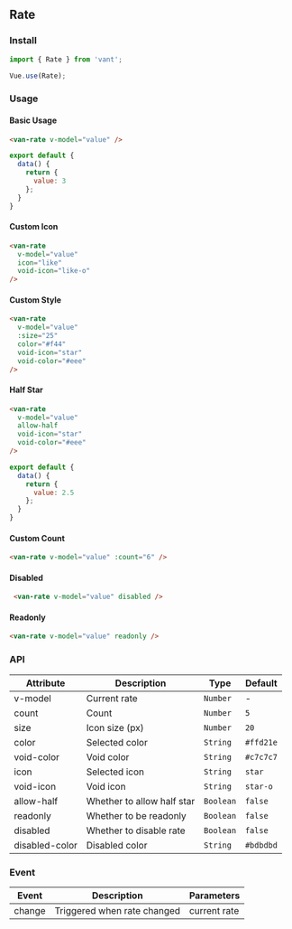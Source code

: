 ## Rate

### Install
``` javascript
import { Rate } from 'vant';

Vue.use(Rate);
```

### Usage

#### Basic Usage

```html
<van-rate v-model="value" />
```

```javascript
export default {
  data() {
    return {
      value: 3
    };
  }
}
```

#### Custom Icon

```html
<van-rate
  v-model="value"
  icon="like"
  void-icon="like-o"
/>
```

#### Custom Style

```html
<van-rate
  v-model="value"
  :size="25"
  color="#f44"
  void-icon="star"
  void-color="#eee"
/>
```

#### Half Star

```html
<van-rate
  v-model="value"
  allow-half
  void-icon="star"
  void-color="#eee"
/>
```

```javascript
export default {
  data() {
    return {
      value: 2.5
    };
  }
}
```

#### Custom Count

```html
<van-rate v-model="value" :count="6" />
```

#### Disabled

```html
 <van-rate v-model="value" disabled />
```

#### Readonly

```html
<van-rate v-model="value" readonly />
```

### API

| Attribute | Description | Type | Default |
|------|------|------|------|
| v-model | Current rate | `Number` | - |
| count | Count | `Number` | `5` |
| size | Icon size (px) | `Number` | `20` |
| color | Selected color | `String` | `#ffd21e` |
| void-color | Void color | `String` | `#c7c7c7` |
| icon | Selected icon | `String` | `star` |
| void-icon | Void icon | `String` | `star-o` |
| allow-half | Whether to allow half star | `Boolean` | `false` |
| readonly | Whether to be readonly | `Boolean` | `false` |
| disabled | Whether to disable rate | `Boolean` | `false` |
| disabled-color | Disabled color | `String` | `#bdbdbd` | 

### Event

| Event | Description | Parameters |
|------|------|------|
| change | Triggered when rate changed | current rate |
